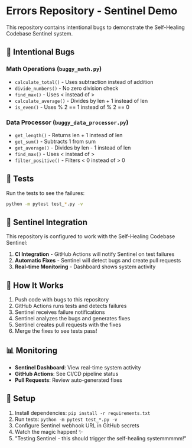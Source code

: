 ﻿# Errors Repository - Sentinel Demo

This repository contains intentional bugs to demonstrate the Self-Healing Codebase Sentinel system.

## 🐛 Intentional Bugs

### Math Operations (`buggy_math.py`)
- `calculate_total()` - Uses subtraction instead of addition
- `divide_numbers()` - No zero division check
- `find_max()` - Uses < instead of >
- `calculate_average()` - Divides by len + 1 instead of len
- `is_even()` - Uses % 2 == 1 instead of % 2 == 0

### Data Processor (`buggy_data_processor.py`)
- `get_length()` - Returns len + 1 instead of len
- `get_sum()` - Subtracts 1 from sum
- `get_average()` - Divides by len - 1 instead of len
- `find_max()` - Uses < instead of >
- `filter_positive()` - Filters < 0 instead of > 0

## 🧪 Tests

Run the tests to see the failures:
```bash
python -m pytest test_*.py -v
```

## 🤖 Sentinel Integration

This repository is configured to work with the Self-Healing Codebase Sentinel:

1. **CI Integration** - GitHub Actions will notify Sentinel on test failures
2. **Automatic Fixes** - Sentinel will detect bugs and create pull requests
3. **Real-time Monitoring** - Dashboard shows system activity

## 🚀 How It Works

1. Push code with bugs to this repository
2. GitHub Actions runs tests and detects failures
3. Sentinel receives failure notifications
4. Sentinel analyzes the bugs and generates fixes
5. Sentinel creates pull requests with the fixes
6. Merge the fixes to see tests pass!

## 📊 Monitoring

- **Sentinel Dashboard**: View real-time system activity
- **GitHub Actions**: See CI/CD pipeline status
- **Pull Requests**: Review auto-generated fixes

## 🔧 Setup

1. Install dependencies: `pip install -r requirements.txt`
2. Run tests: `python -m pytest test_*.py -v`
3. Configure Sentinel webhook URL in GitHub secrets
4. Watch the magic happen! ✨
5. "Testing Sentinel - this should trigger the self-healing systemmmmm!"
